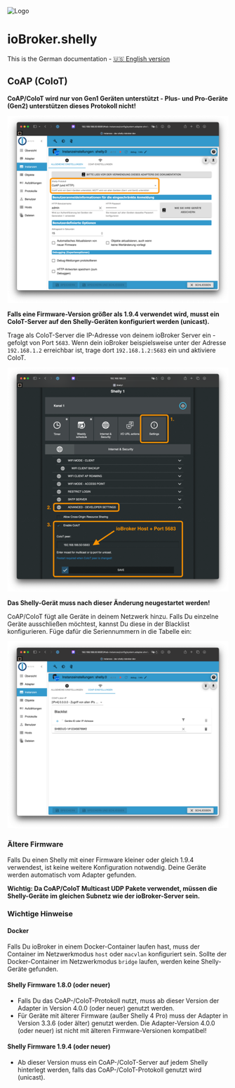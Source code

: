 ![Logo](../../admin/shelly.png)

# ioBroker.shelly

This is the German documentation - [🇺🇸 English version](../en/protocol-coap.md)

## CoAP (CoIoT)

**CoAP/CoIoT wird nur von Gen1 Geräten unterstützt - Plus- und Pro-Geräte (Gen2) unterstützen dieses Protokoll nicht!**

![iobroker_general_coap](./img/iobroker_general_coap.png)

**Falls eine Firmware-Version größer als 1.9.4 verwendet wird, musst ein CoIoT-Server auf den Shelly-Geräten konfiguriert werden (unicast).**

Trage als CoIoT-Server die IP-Adresse von deinem ioBroker Server ein - gefolgt von Port `5683`. Wenn dein ioBroker beispielsweise unter der Adresse `192.168.1.2` erreichbar ist, trage dort `192.168.1.2:5683` ein und aktiviere CoIoT.

![shelly_coap](./img/shelly_coap.png)

**Das Shelly-Gerät muss nach dieser Änderung neugestartet werden!**

CoAP/CoIoT fügt alle Geräte in deinem Netzwerk hinzu. Falls Du einzelne Geräte ausschließen möchtest, kannst Du diese in der Blacklist konfigurieren. Füge dafür die Seriennummern in die Tabelle ein:

![iobroker_coap](./img/iobroker_coap.png)

### Ältere Firmware

Falls Du einen Shelly mit einer Firmware kleiner oder gleich 1.9.4 verwendest, ist keine weitere Konfiguration notwendig. Deine Geräte werden automatisch vom Adapter gefunden.

**Wichtig: Da CoAP/CoIoT Multicast UDP Pakete verwendet, müssen die Shelly-Geräte im gleichen Subnetz wie der ioBroker-Server sein.**

### Wichtige Hinweise

#### Docker

Falls Du ioBroker in einem Docker-Container laufen hast, muss der Container im Netzwerkmodus `host` oder `macvlan` konfiguriert sein. Sollte der Docker-Container im Netzwerkmodus `bridge` laufen, werden keine Shelly-Geräte gefunden.

#### Shelly Firmware 1.8.0 (oder neuer)

- Falls Du das CoAP-/CoIoT-Protokoll nutzt, muss ab dieser Version der Adapter in Version 4.0.0 (oder neuer) genutzt werden.
- Für Geräte mit älterer Firmware (außer Shelly 4 Pro) muss der Adapter in Version 3.3.6 (oder älter) genutzt werden. Die Adapter-Version 4.0.0 (oder neuer) ist nicht mit älteren Firmware-Versionen kompatibel!

#### Shelly Firmware 1.9.4 (oder neuer)

- Ab dieser Version muss ein CoAP-/CoIoT-Server auf jedem Shelly hinterlegt werden, falls das CoAP-/CoIoT-Protokoll genutzt wird (unicast).
